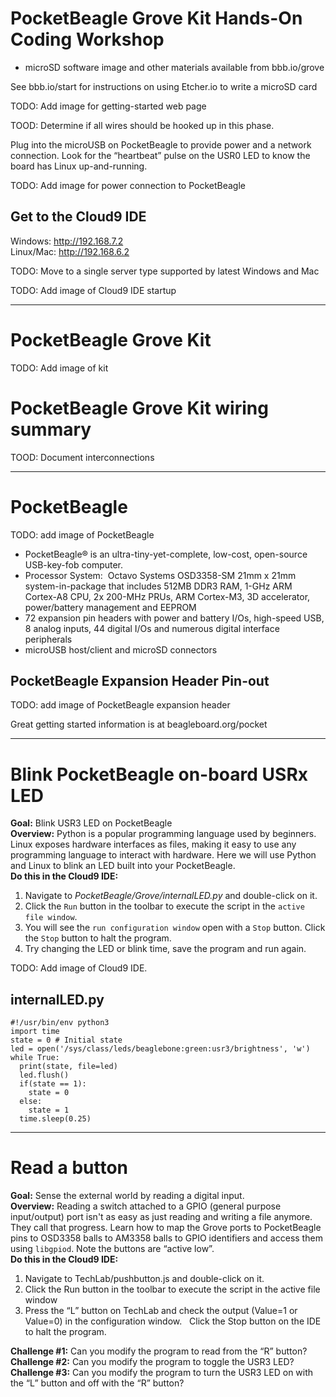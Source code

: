 # PocketBeagle Grove Kit Hands-On Coding Workshop

* microSD software image and other materials available from bbb.io/grove

See bbb.io/start for instructions on using Etcher.io to write a microSD card

TODO: Add image for getting-started web page

TOOD: Determine if all wires should be hooked up in this phase.

Plug into the microUSB on PocketBeagle to provide power and a network connection. Look for the “heartbeat” pulse on the USR0 LED to know the board has Linux up-and-running.

TODO: Add image for power connection to PocketBeagle

## Get to the Cloud9 IDE
Windows: http://192.168.7.2  
Linux/Mac: http://192.168.6.2

TODO: Move to a single server type supported by latest Windows and Mac

TODO: Add image of Cloud9 IDE startup

----

# PocketBeagle Grove Kit

TODO: Add image of kit

# PocketBeagle Grove Kit wiring summary

TOOD: Document interconnections

----

# PocketBeagle

TODO: add image of PocketBeagle

* PocketBeagle® is an ultra-tiny-yet-complete, low-cost, open-source USB-key-fob computer. 
* Processor System:  Octavo Systems OSD3358-SM 21mm x 21mm system-in-package that includes 512MB DDR3 RAM, 1-GHz ARM Cortex-A8 CPU, 2x 200-MHz PRUs, ARM Cortex-M3, 3D accelerator, power/battery management and EEPROM
* 72 expansion pin headers with power and battery I/Os, high-speed USB, 8 analog inputs, 44 digital I/Os and numerous digital interface peripherals
* microUSB host/client and microSD connectors

## PocketBeagle Expansion Header Pin-out

TODO: add image of PocketBeagle expansion header

Great getting started information is at beagleboard.org/pocket

----

# Blink PocketBeagle on-board USRx LED
**Goal:** Blink USR3 LED on PocketBeagle  
**Overview:** Python is a popular programming language used by beginners. Linux exposes hardware interfaces as files, making it easy to use any programming language to interact with hardware. Here we will use Python and Linux to blink an LED built into your PocketBeagle.  
**Do this in the Cloud9 IDE:**

1. Navigate to *PocketBeagle/Grove/internalLED.py* and double-click on it.
2. Click the ```Run``` button in the toolbar to execute the script in the ```active file window```.
3. You will see the ```run configuration window``` open with a ```Stop``` button.  Click the ```Stop``` button to halt the program.
4. Try changing the LED or blink time, save the program and run again.

TODO: Add image of Cloud9 IDE.

## internalLED.py

```
#!/usr/bin/env python3
import time
state = 0 # Initial state
led = open('/sys/class/leds/beaglebone:green:usr3/brightness', 'w')
while True:
  print(state, file=led)
  led.flush()
  if(state == 1):
    state = 0
  else:
    state = 1
  time.sleep(0.25)
```

----

# Read a button

**Goal:** Sense the external world by reading a digital input.  
**Overview:** Reading a switch attached to a GPIO (general purpose input/output) port isn't
as easy as just reading and writing a file anymore. They call that progress. Learn how to
map the Grove ports to PocketBeagle pins to OSD3358 balls to AM3358 balls to GPIO identifiers
and access them using ```libgpiod```.
 Note the
buttons are “active low”.  
**Do this in the Cloud9 IDE:**

1. Navigate to TechLab/pushbutton.js and double-click on it.
2. Click the Run button in the toolbar to execute the script in the active file window
3. Press the “L” button on TechLab and check the output  (Value=1 or Value=0)  in the configuration window.      Click the Stop button on the IDE to halt the program. 

**Challenge #1:** Can you modify the program to read from the “R” button?
**Challenge #2:** Can you modify the program to toggle the USR3 LED?
**Challenge #3:** Can you modify the program to turn the USR3 LED on with the “L” button and off with the “R” button?


